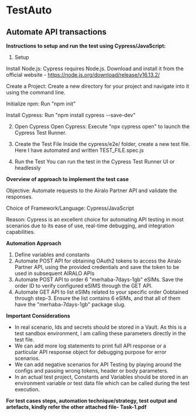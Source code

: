 # TestAuto
## Automate API transactions

**Instructions to setup and run the test using Cypress/JavaScript:**

1. Setup
   
Install Node.js: Cypress requires Node.js. Download and install it from the official website - https://node.js.org/download/release/v16.13.2/

Create a Project: Create a new directory for your project and navigate into it using the command line. 

Initialize npm: Run "npm init" 

Install Cypress: Run "npm install cypress --save-dev"


2. Open Cypress
Open Cypress: Execute "npx cypress open" to launch the Cypress Test Runner.

3. Create the Test File
Inside the cypress/e2e/ folder, create a new test file. Here I have automated and written TEST_FILE.spec.js

4. Run the Test
You can run the test in the Cypress Test Runner UI or headlessly


**Overview of approach to implement the test case**

Objective: Automate requests to the Airalo Partner API and validate the responses.

Choice of Framework/Language: Cypress/JavaScript

Reason: Cypress is an excellent choice for automating API testing in most scenarios due to its ease of use, real-time debugging, and integration capabilities.

**Automation Approach**
1)	Define variables and constants
2)	Automate POST API for obtaining OAuth2 tokens to access the Airalo Partner API, using the provided credentials and save the token to be used in subsequent AIRALO APIs
3)	Automate POST API to order 6 "merhaba-7days-1gb" eSIMs. Save the order ID to verify configured eSIMS through the GET API.
4)	Automate GET API to list eSIMs related to your specific order Oobtained through step-3. Ensure the list contains 6 eSIMs, and that all of them have the "merhaba-7days-1gb" package slug.

**Important Considerations**

- In real scenario, Ids and secrets should be stored in a Vault. As this is a test sandbox environment, I am calling these parameters directly in the test file.
- We can add more log statements to print full API response or a particular API response object for debugging purpose for error scenarios.
- We can add negative scenarios for API Testing by playing around the configs and passing wrong tokens, header or body parameters.
- In an actual test project, Constants and Variables should be stored in an environment variable or test data file which can be called during the test execution.


**For test cases steps, automation technique/strategy, test output and artefacts, kindly refer the other attached file- Task-1.pdf**



